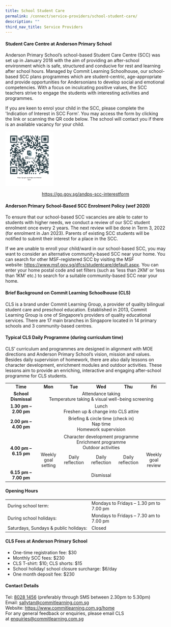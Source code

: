 ```yaml
---
title: School Student Care
permalink: /connect/service-providers/school-student-care/
description: ""
third_nav_title: Service Providers
---
```

<h4><strong>Student Care Centre at Anderson Primary School</strong></h4>
<p>Anderson Primary School&rsquo;s school-based Student Care Centre (SCC) was set up in January 2018 with the aim of providing an after-school environment which is safe, structured and conducive for rest and learning after school hours. Managed by Commit Learning Schoolhouse, our school-based SCC plans programmes which are student-centric, age-appropriate and provide opportunities for Andersonians to develop social and emotional competencies. With a focus on inculcating positive values, the SCC teachers strive to engage the students with interesting activities and programmes.</p>
<p>If you are keen to enrol your child in the SCC, please complete the 'Indication of Interest in SCC Form'. You may access the form by clicking the link or scanning the QR code below. The school will contact you if there is an available vacancy for your child.</p>
<img style="width: 30%;" src="/images/ssc1.png" />
<p style="text-align: center;"><a href="https://go.gov.sg/andps-scc-interestform" target="_blank" rel="noopener">https://go.gov.sg/andps-scc-interestform</a></p>
<h4><strong>Anderson Primary School-Based SCC Enrolment Policy (wef 2020)</strong></h4>
<p>To ensure that our school-based SCC vacancies are able to cater to students with higher needs, we conduct a review of our SCC student enrolment once every 2 years. The next review will be done in Term 3, 2022 (for enrolment in Jan 2023). Parents of existing SCC students will be notified to submit their interest for a place in the SCC.</p>
<p>If we are unable to enroll your child/ward in our school-based SCC, you may want to consider an alternative community-based SCC near your home. You can search for other MSF-registered SCC by visiting the MSF website:&nbsp;<a href="https://www.msf.gov.sg/dfcs/studentcare/default.aspx" target="_blank" rel="noopener">https://www.msf.gov.sg/dfcs/studentcare/default.aspx</a>. You can enter your home postal code and set filters (such as &lsquo;less than 2KM&rsquo; or &lsquo;less than 1KM&rsquo; etc.) to search for a suitable community-based SCC near your home.</p>
<h4><strong>Brief Background on Commit Learning Schoolhouse (CLS)</strong></h4>
<p>CLS is a brand under Commit Learning Group, a provider of quality bilingual student care and preschool education. Established in 2013, Commit Learning Group is one of Singapore&rsquo;s providers of quality educational services. There are 17 main branches in Singapore located in 14 primary schools and 3 community-based centres.</p>
<h4><strong>Typical CLS Daily Programme (during curriculum time)</strong></h4>
<p>CLS&rsquo; curriculum and programmes are designed in alignment with MOE directions and Anderson Primary School&rsquo;s vision, mission and values. Besides daily supervision of homework, there are also daily lessons on character development, enrichment modules and outdoor activities. These lessons aim to provide an enriching, interactive and engaging after-school programme for CLS students.</p>
<table>
<tbody>
<tr>
<td style="text-align: center;" width="154"><strong>Time</strong></td>
<td style="text-align: center;" width="104"><strong>Mon</strong></td>
<td style="text-align: center;" width="106"><strong>Tue</strong></td>
<td style="text-align: center;" width="106"><strong>Wed</strong></td>
<td style="text-align: center;" width="106"><strong>Thu</strong></td>
<td style="text-align: center;" width="104"><strong>Fri</strong></td>
</tr>
<tr>
<td style="text-align: center;" width="154"><strong>School Dismissal</strong></td>
<td style="text-align: center;" colspan="5" width="525">Attendance taking<br />Temperature taking &amp; visual well-being screening</td>
</tr>
<tr>
<td style="text-align: center;" width="154"><strong>1.30 pm &ndash; 2.00 pm</strong></td>
<td style="text-align: center;" colspan="5" width="525">Lunch<br />Freshen up &amp; change into CLS attire</td>
</tr>
<tr>
<td style="text-align: center;" width="154"><strong>2.00 pm &ndash; 4.00 pm</strong></td>
<td style="text-align: center;" colspan="5" width="525">Briefing &amp; circle time (check in)<br />Nap time<br />Homework supervision</td>
</tr>
<tr>
<td style="text-align: center;" rowspan="2" width="154"><strong>4.00 pm &ndash; 6.15 pm</strong></td>
<td style="text-align: center;" colspan="5" width="525">Character development programme<br />Enrichment programme<br />Outdoor activities</td>
</tr>
<tr>
<td style="text-align: center;" width="104">Weekly goal setting</td>
<td style="text-align: center;" width="106">Daily reflection</td>
<td style="text-align: center;" width="106">Daily reflection</td>
<td style="text-align: center;" width="106">Daily reflection</td>
<td style="text-align: center;" width="104">Weekly goal review</td>
</tr>
<tr>
<td style="text-align: center;" width="154"><strong>6.15 pm &ndash; 7.00 pm</strong></td>
<td style="text-align: center;" colspan="5" width="525">Dismissal</td>
</tr>
</tbody>
</table>
<h4><strong>Opening Hours</strong></h4>
<table>
<tbody>
<tr>
<td width="250px">
<div>During school term:</div>
</td>
<td>
<div>Mondays to Fridays &ndash; 1.30 pm to 7.00 pm</div>
</td>
</tr>
<tr>
<td>
<div>During school holidays:</div>
</td>
<td>
<div>Mondays to Fridays &ndash; 7.30 am to 7.00 pm</div>
</td>
</tr>
<tr>
<td>
<div>Saturdays, Sundays &amp; public holidays:</div>
</td>
<td>
<div>Closed</div>
</td>
</tr>
</tbody>
</table>
<h4><strong>CLS Fees at Anderson Primary School</strong></h4>
<ul>
<li>One-time registration fee: $30</li>
<li>Monthly SCC fees: $230</li>
<li>CLS T-shirt: $10; CLS shorts: $15</li>
<li>School holiday/ school closure surcharge: $6/day</li>
<li>One month deposit fee: $230</li>
</ul>
<h4><strong>Contact Details</strong></h4>
<p>Tel:&nbsp;<a href="tel:8028 1456" target="">8028 1456</a>&nbsp;(preferably through SMS between 2.30pm to 5.30pm)<br />Email:&nbsp;<a href="mailto:sallytan@commitlearning.com.sg" target="">sallytan@commitlearning.com.sg</a><br />Website:&nbsp;<a href="https://www.commitlearning.com.sg/home" target="_blank" rel="noopener">https://www.commitlearning.com.sg/home</a><br />For any general feedback or enquiries, please email CLS at&nbsp;<a href="mailto:enquiries@commitlearning.com.sg" target="">enquiries@commitlearning.com.sg</a></p>
